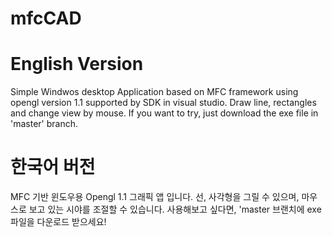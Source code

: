 # mfcCAD

# English Version
Simple Windwos desktop Application based on MFC framework using opengl version 1.1 supported by SDK in visual studio.
Draw line, rectangles and change view by mouse.
If you want to try, just download the exe file in 'master' branch.

# 한국어 버전
MFC 기반 윈도우용 Opengl 1.1 그래픽 앱 입니다. 
선, 사각형을 그릴 수 있으며, 마우스로 보고 있는 시야를 조절할 수 있습니다.
사용해보고 싶다면, 'master 브랜치에 exe 파일을 다운로드 받으세요!
